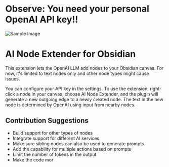 # Observe: You need your personal OpenAI API key!!

![Sample Image](https://github.com/non-local/obsidian-AI-node-extender/assets/592433/02eb0c85-510a-40d1-a930-e83ad29468da)

# AI Node Extender for Obsidian
This extension lets the OpenAI LLM add nodes to your Obsidian canvas. For now, it's limited to text nodes only and other node types might cause issues.

You can configure your API key in the settings. To use the extension, right-click a node in your canvas, choose AI Node Extender, and the plugin will generate a new outgoing edge to a newly created node. The text in the new node is determined by OpenAI using input from nearby nodes.

## Contribution Suggestions
- Build support for other types of nodes
- Integrate support for different AI services
- Make sure sibling nodes can also be used to generate prompts
- Add the capability for multiple actions based on prompts
- Limit the number of tokens in the output
- Make the code mor